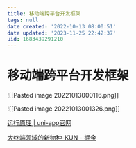 ```yaml
---
title: 移动端跨平台开发框架
tags: null
date created: '2022-10-13 08:00:51'
date updated: '2023-11-25 22:42:37'
uid: 1683439291210
---
```


# 移动端跨平台开发框架

![[Pasted image 20221013000116.png]]

![[Pasted image 20221013001326.png]]

[运行原理 | uni-app官网](https://uniapp.dcloud.net.cn/tutorial/performance.html)

[大终端领域的新物种-KUN - 掘金](https://juejin.cn/post/7145655999439831071)
